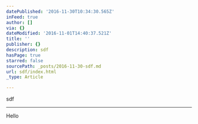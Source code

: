 ```yaml
---
datePublished: '2016-11-30T10:34:30.565Z'
inFeed: true
author: []
via: {}
dateModified: '2016-11-01T14:40:37.521Z'
title: ''
publisher: {}
description: sdf
hasPage: true
starred: false
sourcePath: _posts/2016-11-30-sdf.md
url: sdf/index.html
_type: Article

---
```

sdf

---

Hello